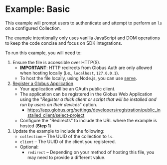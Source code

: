 # Example: Basic

This example will prompt users to authenticate and attempt to perform an `ls` on a configured Collection.

The example intentionally only uses vanilla JavaScript and DOM operations to keep the code concise and focus on SDK integrations.

To run this example, you will need to:

1. Ensure the file is accessible over HTTP(S).
    - **IMPORTANT**: HTTP redirects from Globus Auth are only allowed when hosting locally (i.e., `localhost`, `127.0.0.1`).
    - To host the file locally, using Node.js, you can use [serve](https://github.com/vercel/serve).
2. [Register a Globus Application](https://docs.globus.org/api/auth/developer-guide/#developing-apps)
    - Your application will be an OAuth public client.
    - The application can be registered in the Globus Web Application using the "_Register a thick client or script that will be installed and run by users on their devices_" option.
      - https://app.globus.org/settings/developers/registration/public_installed_client/select-project
    - Configure the "Redirects" to include the URL where the example is hosted (**Step 1**)
3. Update the example to include the following:
    - `collection` – The UUID of the collection to `ls`.
    - `client` – The UUID of the client you registered.
    - Optional:
      - `redirect` – Depending on your method of hosting this file, you may need to provide a different value.
